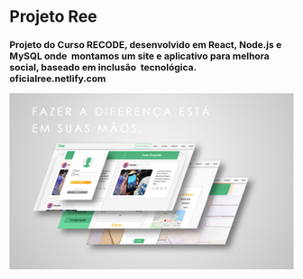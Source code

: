 <h1> Projeto Ree</h1>
<h3>Projeto do Curso RECODE, desenvolvido em React, Node.js e MySQL  onde  montamos um site e aplicativo para melhora social, baseado em inclusão  tecnológica.  <br/> oficialree.netlify.com </h3>
<img src="src/img/mock.jpg"/>